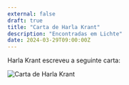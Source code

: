 ```yaml
---
external: false
draft: true
title: "Carta de Harla Krant"
description: "Encontradas em Lichte"
date: 2024-03-29T09:00:00Z
---
```


Harla Krant escreveu a seguinte carta:

![Carta de Harla Krant](/erde/images/carta-harla-1.png)